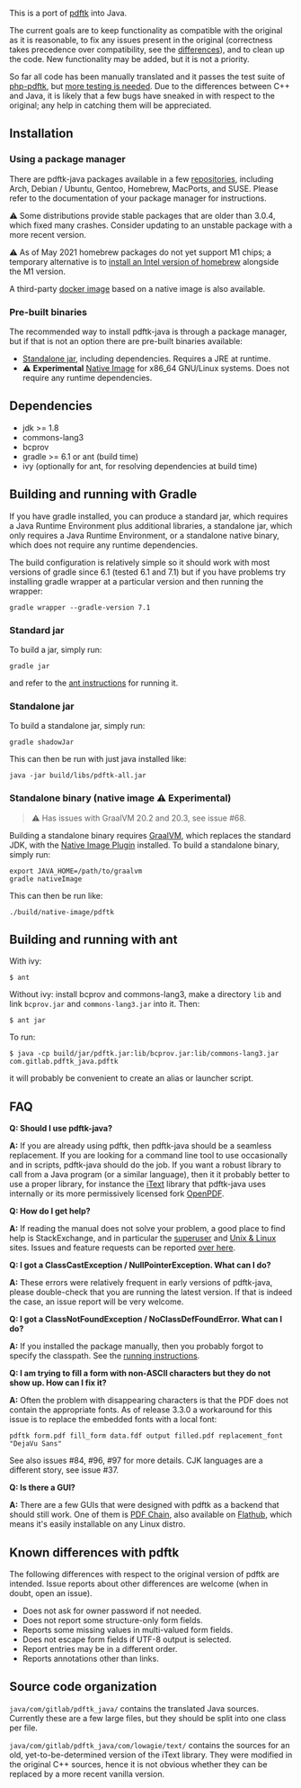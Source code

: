 This is a port of [pdftk](https://www.pdflabs.com/tools/pdftk-server/)
into Java. 

The current goals are to keep functionality as compatible with the
original as it is reasonable, to fix any issues present in the
original (correctness takes precedence over compatibility, see the
[differences](#known-differences-with-pdftk)), and to clean up the
code. New functionality may be added, but it is not a priority.

So far all code has been manually translated and it passes the test
suite of [php-pdftk](https://github.com/mikehaertl/php-pdftk), but
[more testing is
needed](https://pdftk-java.gitlab.io/pdftk/coverage/). Due to the
differences between C++ and Java, it is likely that a few bugs have
sneaked in with respect to the original; any help in catching them
will be appreciated.

## Installation

### Using a package manager

There are pdftk-java packages available in a few
[repositories](https://repology.org/project/pdftk-java/versions),
including Arch, Debian / Ubuntu, Gentoo, Homebrew, MacPorts, and
SUSE. Please refer to the documentation of your package manager for
instructions.

:warning: Some distributions provide stable packages that
are older than 3.0.4, which fixed many crashes. Consider
updating to an unstable package with a more recent version.

:warning: As of May 2021 homebrew packages do not yet support M1
chips; a temporary alternative is to [install an Intel version of
homebrew](https://gitlab.com/pdftk-java/pdftk/-/issues/89#note_576347882)
alongside the M1 version.

A third-party [docker image](https://hub.docker.com/r/minidocks/pdftk)
based on a native image is also available.

### Pre-built binaries

The recommended way to install pdftk-java is through a package
manager, but if that is not an option there are pre-built binaries
available:

 - [Standalone jar](https://gitlab.com/pdftk-java/pdftk/-/jobs/1507074845/artifacts/raw/build/libs/pdftk-all.jar), including dependencies. Requires a JRE at runtime.
 - :warning: **Experimental** [Native Image](https://gitlab.com/pdftk-java/pdftk/-/jobs/1507074849/artifacts/raw/build/native-image/pdftk) for x86_64 GNU/Linux systems. Does not require any runtime dependencies.

## Dependencies

 - jdk >= 1.8
 - commons-lang3
 - bcprov
 - gradle >= 6.1 or ant (build time)
 - ivy (optionally for ant, for resolving dependencies at build time)

## Building and running with Gradle
If you have gradle installed, you can produce a standard jar, which
requires a Java Runtime Environment plus additional libraries, a
standalone jar, which only requires a Java Runtime Environment, or a
standalone native binary, which does not require any runtime
dependencies.

The build configuration is relatively simple so it should work with most
versions of gradle since 6.1 (tested 6.1 and 7.1) but if you have problems try
installing gradle wrapper at a particular version and then running the wrapper:
```
gradle wrapper --gradle-version 7.1
```

### Standard jar

To build a jar, simply run: 

```
gradle jar
```

and refer to the [ant instructions](#building-and-running-with-ant) for running it.

### Standalone jar

To build a standalone jar, simply run: 

```
gradle shadowJar
```

This can then be run with just java installed like:
```
java -jar build/libs/pdftk-all.jar
```

### Standalone binary (native image :warning: **Experimental**)

> :warning: Has issues with GraalVM 20.2 and 20.3, see issue #68.

Building a standalone binary requires
[GraalVM](https://www.graalvm.org), which replaces the standard JDK,
with the [Native Image
Plugin](https://www.graalvm.org/docs/reference-manual/native-image/)
installed. To build a standalone binary, simply run:

```
export JAVA_HOME=/path/to/graalvm
gradle nativeImage
```

This can then be run like:
```
./build/native-image/pdftk
```

## Building and running with ant

With ivy:
```
$ ant
```

Without ivy: install bcprov and commons-lang3, make a directory `lib`
and link `bcprov.jar` and `commons-lang3.jar` into it. Then:
```
$ ant jar
```

To run:
```
$ java -cp build/jar/pdftk.jar:lib/bcprov.jar:lib/commons-lang3.jar com.gitlab.pdftk_java.pdftk
```
it will probably be convenient to create an alias or launcher script.

## FAQ

**Q: Should I use pdftk-java?**

**A:** If you are already using pdftk, then pdftk-java should be a
seamless replacement. If you are looking for a command line tool to
use occasionally and in scripts, pdftk-java should do the job. If you
want a robust library to call from a Java program (or a similar
language), then it it probably better to use a proper library, for
instance the [iText](https://itextpdf.com) library that pdftk-java
uses internally or its more permissively licensed fork
[OpenPDF](https://github.com/LibrePDF/OpenPDF).

**Q: How do I get help?**

**A:** If reading the manual does not solve your problem, a good place to
find help is StackExchange, and in particular the
[superuser](https://superuser.com/) and [Unix &
Linux](https://unix.stackexchange.com/) sites. Issues and feature
requests can be reported [over here](https://gitlab.com/pdftk-java/pdftk/-/issues).

**Q: I got a ClassCastException / NullPointerException. What can I
do?**

**A:** These errors were relatively frequent in early versions of
pdftk-java, please double-check that you are running the latest
version. If that is indeed the case, an issue report will be very
welcome.

**Q: I got a ClassNotFoundException / NoClassDefFoundError. What can I
do?**

**A:** If you installed the package manually, then you probably forgot
to specify the classpath. See the [running
instructions](#building-and-running-with-ant).

**Q: I am trying to fill a form with non-ASCII characters but they do
not show up. How can I fix it?**

**A:** Often the problem with disappearing characters is that the PDF
does not contain the appropriate fonts. As of release 3.3.0 a
workaround for this issue is to replace the embedded fonts with a
local font:
```
pdftk form.pdf fill_form data.fdf output filled.pdf replacement_font "DejaVu Sans"
```
See also issues #84, #96, #97 for more details. CJK languages are a
different story, see issue #37.

**Q: Is there a GUI?**

**A:** There are a few GUIs that were designed with pdftk as a backend
that should still work. One of them is [PDF
Chain](https://pdfchain.sourceforge.io/), also available on
[Flathub](https://flathub.org/apps/details/net.sourceforge.pdfchain),
which means it's easily installable on any Linux distro.

## Known differences with pdftk

The following differences with respect to the original version of
pdftk are intended. Issue reports about other differences are welcome
(when in doubt, open an issue).

- Does not ask for owner password if not needed.
- Does not report some structure-only form fields.
- Reports some missing values in multi-valued form fields.
- Does not escape form fields if UTF-8 output is selected.
- Report entries may be in a different order.
- Reports annotations other than links.

## Source code organization

`java/com/gitlab/pdftk_java/` contains the translated Java sources. Currently these are
a few large files, but they should be split into one class per file.

`java/com/gitlab/pdftk_java/com/lowagie/text/` contains the sources for an old, yet-to-be-determined
version of the iText library. They were modified in the original C++
sources, hence it is not obvious whether they can be replaced by a
more recent vanilla version.
